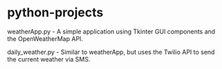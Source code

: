 # python-projects

weatherApp.py - A simple application using Tkinter GUI components and the OpenWeatherMap API.

daily_weather.py - Similar to weatherApp, but uses the Twilio API to send the current weather via SMS. 
